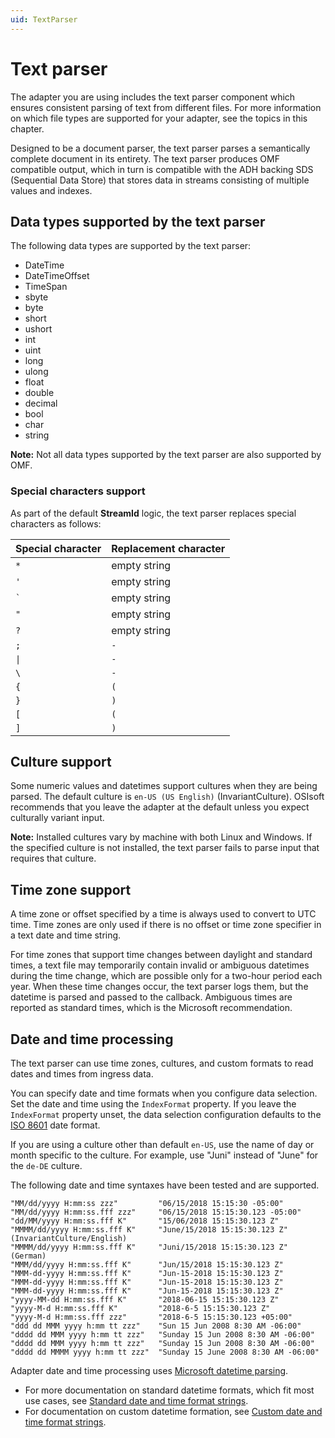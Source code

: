 ```yaml
---
uid: TextParser
---
```


# Text parser

The adapter you are using includes the text parser component which ensures consistent parsing of text from different files. For more information on which file types are supported for your adapter, see the topics in this chapter.

Designed to be a document parser, the text parser parses a semantically complete document in its entirety.
The text parser produces OMF compatible output, which in turn is compatible with the ADH backing SDS (Sequential Data Store) that stores data in streams consisting of multiple values and indexes.

## Data types supported by the text parser

The following data types are supported by the text parser:

* DateTime
* DateTimeOffset
* TimeSpan
* sbyte
* byte
* short
* ushort
* int
* uint
* long
* ulong
* float
* double
* decimal
* bool
* char
* string

**Note:** Not all data types supported by the text parser are also supported by OMF.

### Special characters support

As part of the default **StreamId** logic, the text parser replaces special characters as follows:

Special character | Replacement character |
---------|----------|
 `*` | empty string |
 `'` | empty string |
`` ` `` | empty string |
`"` | empty string |
 `?` | empty string |
`;` | `-`|
`\|` | `-` |
`\` | `-` |
`{` | `(`|
`}` | `)` |
`[` | `(`|
`]` | `)` |

## Culture support

Some numeric values and datetimes support cultures when they are being parsed. The default culture is `en-US (US English)` (InvariantCulture). OSIsoft recommends that you leave the adapter at the default unless you expect culturally variant input.

**Note:** Installed cultures vary by machine with both Linux and Windows. If the specified culture is not installed, the text parser fails to parse input that requires that culture.

## Time zone support

A time zone or offset specified by a time is always used to convert to UTC time. Time zones are only used if there is no offset or time zone specifier in a text date and time string.

For time zones that support time changes between daylight and standard times, a text file may temporarily contain invalid or ambiguous datetimes during the time change, which are possible only for a two-hour period each year. When these time changes occur, the text parser logs them, but the datetime is parsed and passed to the callback. Ambiguous times are reported as standard times, which is the Microsoft recommendation.

## Date and time processing

The text parser can use time zones, cultures, and custom formats to read dates and times from ingress data.

You can specify date and time formats when you configure data selection. Set the date and time using the `IndexFormat` property. If you leave the `IndexFormat` property unset, the data selection configuration defaults to the [ISO 8601](https://en.wikipedia.org/wiki/ISO_8601) date format.

If you are using a culture other than default `en-US`, use the name of day or month specific to the culture. For example, use "Juni" instead of "June" for the `de-DE` culture.

The following date and time syntaxes have been tested and are supported.

```text
"MM/dd/yyyy H:mm:ss zzz"         "06/15/2018 15:15:30 -05:00"
"MM/dd/yyyy H:mm:ss.fff zzz"     "06/15/2018 15:15:30.123 -05:00"
"dd/MM/yyyy H:mm:ss.fff K"       "15/06/2018 15:15:30.123 Z"
"MMMM/dd/yyyy H:mm:ss.fff K"     "June/15/2018 15:15:30.123 Z" (InvariantCulture/English)
"MMMM/dd/yyyy H:mm:ss.fff K"     "Juni/15/2018 15:15:30.123 Z" (German)
"MMM/dd/yyyy H:mm:ss.fff K"      "Jun/15/2018 15:15:30.123 Z" 
"MMM-dd-yyyy H:mm:ss.fff K"      "Jun-15-2018 15:15:30.123 Z"
"MMM-dd-yyyy H:mm:ss.fff K"      "Jun-15-2018 15:15:30.123 Z"
"MMM-dd-yyyy H:mm:ss.fff K"      "Jun-15-2018 15:15:30.123 Z"
"yyyy-MM-dd H:mm:ss.fff K"       "2018-06-15 15:15:30.123 Z"
"yyyy-M-d H:mm:ss.fff K"         "2018-6-5 15:15:30.123 Z"
"yyyy-M-d H:mm:ss.fff zzz"       "2018-6-5 15:15:30.123 +05:00"
"ddd dd MMM yyyy h:mm tt zzz"    "Sun 15 Jun 2008 8:30 AM -06:00"
"dddd dd MMM yyyy h:mm tt zzz"   "Sunday 15 Jun 2008 8:30 AM -06:00"
"dddd dd MMM yyyy h:mm tt zzz"   "Sunday 15 Jun 2008 8:30 AM -06:00"
"dddd dd MMMM yyyy h:mm tt zzz"  "Sunday 15 June 2008 8:30 AM -06:00" 
```

Adapter date and time processing uses [Microsoft datetime parsing](https://docs.microsoft.com/en-us/dotnet/api/system.datetime.parseexact?view=net-5.0).  

* For more documentation on standard datetime formats, which fit most use cases, see [Standard date and time format strings](https://docs.microsoft.com/en-us/dotnet/standard/base-types/standard-date-and-time-format-strings).
* For documentation on custom datetime formation, see [Custom date and time format strings](https://docs.microsoft.com/en-us/dotnet/standard/base-types/custom-date-and-time-format-strings).
